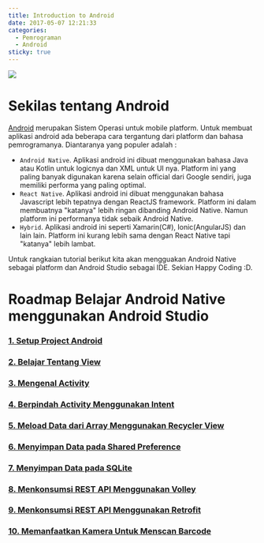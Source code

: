 ```yaml
---
title: Introduction to Android
date: 2017-05-07 12:21:33
categories:
  - Pemrograman
  - Android
sticky: true
---
```


![](/images/android.png)

# Sekilas tentang Android

[Android](https://developer.android.com/) merupakan Sistem Operasi untuk mobile platform. Untuk membuat aplikasi android ada beberapa cara tergantung dari platform dan bahasa pemrogramanya. Diantaranya yang populer adalah :

- `Android Native`. Aplikasi android ini dibuat menggunakan bahasa Java atau Kotlin untuk logicnya dan XML untuk UI nya. Platform ini yang paling banyak digunakan karena selain official dari Google sendiri, juga memiliki performa yang paling optimal.
- `React Native`. Aplikasi android ini dibuat menggunakan bahasa Javascript lebih tepatnya dengan ReactJS framework. Platform ini dalam membuatnya "katanya" lebih ringan dibanding Android Native. Namun platform ini performanya tidak sebaik Android Native.
- `Hybrid`. Aplikasi android ini seperti Xamarin(C#), Ionic(AngularJS) dan lain lain. Platform ini kurang lebih sama dengan React Native tapi "katanya" lebih lambat.

Untuk rangkaian tutorial berikut kita akan mengguakan Android Native sebagai platform dan Android Studio sebagai IDE. Sekian Happy Coding :D.

# Roadmap Belajar Android Native menggunakan Android Studio

### [1. Setup Project Android]()
### [2. Belajar Tentang View](http://ciazhar.github.io/2017/04/23/pemrograman/android/1-view/)
### [3. Mengenal Activity]()
### [4. Berpindah Activity Menggunakan Intent]()
### [5. Meload Data dari Array Menggunakan Recycler View]()
### [6. Menyimpan Data pada Shared Preference]()
### [7. Menyimpan Data pada SQLite]()
### [8. Menkonsumsi REST API Menggunakan Volley]()
### [9. Menkonsumsi REST API Menggunakan Retrofit]()
### [10. Memanfaatkan Kamera Untuk Menscan Barcode]()

